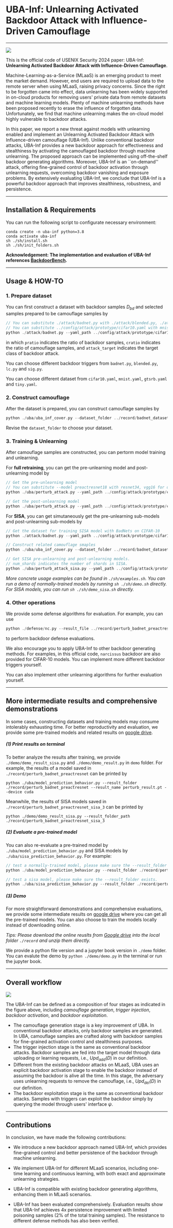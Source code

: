 # UBA-Inf: Unlearning Activated Backdoor Attack with Influence-Driven Camouflage

---

![](./readme_images/Comparison%20between%20UAB%20and%20traditional%20backdoor.jpg)


This is the official code of USENIX Security 2024 paper: UBA-Inf: **Unlearning Activated Backdoor Attack with Influence-Driven Camouflage**.

Machine-Learning-as-a-Service (MLaaS) is an emerging product to meet the market demand. However, end users are required to upload data to the remote server when using MLaaS, raising privacy concerns. Since the right to be forgotten came into effect, data unlearning has been widely supported in on-cloud products for removing users' private data from remote datasets and machine learning models. Plenty of machine unlearning methods have been proposed recently to erase the influence of forgotten data. Unfortunately, we find that machine unlearning makes the on-cloud model highly vulnerable to backdoor attacks. 

In this paper, we report a new threat against models with unlearning enabled and implement an Unlearning Activated Backdoor Attack with Influence-driven camouflage (UBA-Inf). Unlike conventional backdoor attacks, UBA-Inf provides a new backdoor approach for effectiveness and stealthiness by activating the camouflaged backdoor through machine unlearning. The proposed approach can be implemented using off-the-shelf backdoor generating algorithms. Moreover, UBA-Inf is an ``on-demand'' attack, offering fine-grained control of backdoor activation through unlearning requests, overcoming backdoor vanishing and exposure problems. By extensively evaluating UBA-Inf, we conclude that UBA-Inf is a powerful backdoor approach that improves stealthiness, robustness, and persistence.

---

## Installation & Requirements

You can run the following script to configurate necessary environment:

```shell
conda create -n uba-inf python=3.8
conda activate uba-inf
sh ./sh/install.sh
sh ./sh/init_folders.sh
```

**Acknowledgement: The implementation and evaluation of UBA-Inf references [BackdoorBench](https://github.com/SCLBD/BackdoorBench).**

---

## Usage & HOW-TO

### 1. Prepare dataset 

You can first construct a dataset with backdoor samples $D_{bd}$ and selected samples prepared to be camouflage samples by

```c
// You can substitute ./attack/badnet.py with ./attack/blended.py, ./attack/lc.py and ./attack/sig.py for different backdoor triggers.
// You can substitute ../config/attack/prototype/cifar10.yaml with mnist.yaml, gtsrb.yaml, tiny.yaml for different datasets.
python ./attack/badnet.py --yaml_path ../config/attack/prototype/cifar10.yaml  --save_folder_name badnet_dataset --add_cover 1 --epoch 00 --pratio 0.012 --cratio 0.004 --attack_target 6
```

in which `pratio` indicates the ratio of backdoor samples, `cratio` indicates the ratio of camouflage samples, and `attack_target` indicates the target class of backdoor attack.

You can choose different backdoor triggers from `badnet.py`, `blended.py`, `lc.py` and `sig.py`.

You can choose different dataset from `cifar10.yaml`, `mnist.yaml`, `gtsrb.yaml` and `tiny.yaml`.

### 2. Construct camouflage

After the dataset is prepared, you can construct camouflage samples by 

```c
python ./uba/uba_inf_cover.py --dataset_folder ../record/badnet_dataset --device cuda:3 --ft_epoch 60 --ap_epochs 6
```

Revise the `dataset_folder` to choose your dataset.

### 3. Training & Unlearning

After camouflage samples are constructed, you can pertorm model training and unlearning. 

For **full retraining**, you can get the pre-unlearning model and post-unlearning model by  

```c
// Get the pre-unlearning model
// You can substitute --model preactresnet18 with resnet34, vgg16 for different model architectures.
python ./uba/perturb_attack.py --yaml_path ../config/attack/prototype/cifar10.yaml  --dataset_folder ../record/badnet_dataset --save_folder_name perturb_badnet_preactresnet  --epoch 120 --random_seed 3407 --batch_size 128 --add_cover 1 --model preactresnet18 --device cuda:2

// Get the post-unlearning model
python ./uba/perturb_attack.py --yaml_path ../config/attack/prototype/cifar10.yaml  --dataset_folder ../record/badnet_dataset --save_folder_name perturb_badnet_poionly  --epoch 120 --random_seed 3407 --batch_size 128 --add_cover 1 --model preactresnet18 --device cuda:2 --c_num 0
```

For **SISA**, you can get simutaneously get the pre-unlearning sub-models and post-unlearning sub-models by 

```c
// Get the dataset for training SISA model with BadNets on CIFAR-10
python ./attack/badnet.py --yaml_path ../config/attack/prototype/cifar10.yaml  --save_folder_name badnet_dataset_sisa_3 --add_cover 1 --epoch 00 --pratio 0.012 --cratio 0.006 --attack_target 6

// Construct related camouflage smaples
python ./uba/uba_inf_cover.py --dataset_folder ../record/badnet_dataset_sisa_3 --device cuda:3 --recursion_depth 50 --r_averaging 1 --ft_epoch 60 --ap_epochs 6

// Get SISA pre-unlearning and post-unlearning models.
// num_shards indicates the number of shards in SISA.
python ./uba/perturb_attack_sisa.py --yaml_path ../config/attack/prototype/cifar10.yaml  --dataset_folder ../record/badnet_dataset_sisa_3 --save_folder_name perturb_badnet_preactresnet_sisa_3  --epoch 80 --random_seed 3407 --batch_size 128 --model preactresnet18 --device cuda:2 --num_shards 3
```

*More concrete usage examples can be found in `./sh/examples.sh`. You can run a demo of normally-trained models by running `sh ./sh/demo.sh` directly. For SISA models, you can run `sh ./sh/demo_sisa.sh` directly.*

### 4. Other operations

We provide some defense algorithms for evaluation. For example, you can use 

```c
python ./defense/nc.py --result_file ../record/perturb_badnet_preactresnet --result_name perturb_result.pt --model preactresnet18 --only_scan 1
```

to perform backdoor defense evaluations.

We also encourage you to apply UBA-Inf to other backdoor generating methods. For examples, in this official code, `narcissus` backdoor are also provided for CIFAR-10 models. You can implement more different backdoor triggers yourself.

You can also implement other unlearning algorithms for further evaluation yourself.

---

## More intermediate results and comprehensive demonstrations

In some cases, constructing datasets and training models may consume intolerably exhausting time. For better reproductivity and evaluation, we provide some pre-trained models and related results on [google drive](https://drive.google.com/drive/u/0/folders/1NMrjpS7TqVHEBtKKF6HXZJSQ8BU8zMpU).

##### (1) Print results on terminal

To better analyze the results after training, we provide `./demo/demo_result_sisa.py` and `./demo/demo_result.py` in `demo` folder. For example, the results of a model saved in `./record/perturb_badnet_preactresnet` can be printed by 

```shell
python ./uba/model_prediction_behavior.py --result_folder ./record/perturb_badnet_preactresnet --result_name perturb_result.pt --device cuda
```

Meanwhile, the results of SISA models saved in `./record/perturb_badnet_preactresnet_sisa_3` can be printed by 

```shell
python ./demo/demo_result_sisa.py --result_folder_path ./record/perturb_badnet_preactresnet_sisa_3
```

##### (2) Evaluate a pre-trained model

You can also re-evaluate a pre-trained model by `./uba/model_prediction_behavior.py` and SISA models by `./uba/sisa_prediction_behavior.py`. For example:

```c
// test a normally-trained model, please make sure the --result_folder exists.
python ./uba/model_prediction_behavior.py --result_folder ./record/perturb_badnet_preactresnet --result_name perturb_result.pt --device cuda

// test a sisa model, please make sure the --result_folder exists.
python ./uba/sisa_prediction_behavior.py --result_folder ./record/perturb_badnet_preactresnet_sisa_3 --dataset_folder ./record/badnet_dataset_sisa_3 --dataset_name pert_result.pt --device cuda

```

##### (3) Demo

For more straightforward demonstrations and comprehensive evaluations, we provide some intermediate results on [google drive](https://drive.google.com/drive/u/0/folders/1NMrjpS7TqVHEBtKKF6HXZJSQ8BU8zMpU) where you can get all the pre-trained models. You can also choose to train the models locally instead of downloading online. 

*Tips: Please download the online reuslts from [Google drive](https://drive.google.com/drive/u/0/folders/1NMrjpS7TqVHEBtKKF6HXZJSQ8BU8zMpU) into the local folder `./record` and unzip them directly.*

We provide a python file version and a jupyter book version in `./demo` folder. You can evalute the demo by `python ./demo/demo.py` in the terminal or run the jupyter book.

---

## Overall workflow

![](./readme_images/IUBA%20Attack%20Workflow.jpg)

The UBA-Inf can be defined as a composition of four stages as indicated in the figure above, including *camouflage generation*, *trigger injection*, *backdoor activation*, and *backdoor exploitation*.

- The camouflage generation stage is a key improvement of UBA. In conventional backdoor attacks, only backdoor samples are generated. In UBA, camouflage samples are crafted along with backdoor samples for fine-grained activation control and stealthiness purposes.
- The trigger injection stage is the same as conventional backdoor attacks. Backdoor samples are fed into the target model through data uploading or learning requests, i.e., ${Upd}_{add}(D)$ in our definition.
- Different from the existing backdoor attacks on MLaaS, UBA uses an explicit backdoor activation stage to enable the backdoor instead of assuming the backdoor is alive all the time. In this stage, the adversary uses unlearning requests to remove the camouflage, i.e., ${Upd}_{del}(D)$ in our definition.
- The backdoor exploitation stage is the same as conventional backdoor attacks. Samples with triggers can exploit the backdoor simply by querying the model through users' interface $\psi$.

---

## Contributions

In conclusion, we have made the following contributions:

- We introduce a new backdoor approach named UBA-Inf, which provides fine-grained control and better persistence of the backdoor through machine unlearning.

- We implement UBA-Inf for different MLaaS scenarios, including one-time learning and continuous learning, with both exact and approximate unlearning strategies.

- UBA-Inf is compatible with existing backdoor generating algorithms, enhancing them in MLaaS scenarios.

- UBA-Inf has been evaluated comprehensively. Evaluation results show that UBA-Inf achieves 4x persistence improvement with limited poisoning samples (2\% of the total training samples). The resistance to different defense methods has also been verified.